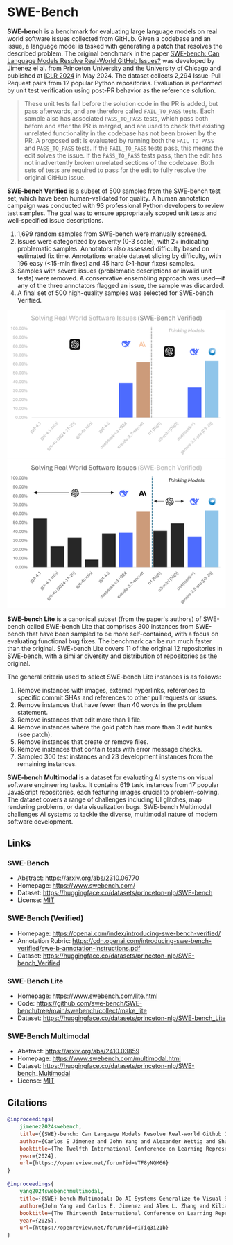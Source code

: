 # SWE-Bench

**SWE-bench** is a benchmark for evaluating large language models on real world software issues collected from GitHub. Given a codebase and an issue, a language model is tasked with generating a patch that resolves the described problem. The original benchmark in the paper [SWE-bench: Can Language Models Resolve Real-World GitHub Issues?](https://arxiv.org/abs/2310.06770) was developed by Jimenez el al. from Princeton University and the University of Chicago and published at [ICLR 2024](https://iclr.cc/Conferences/2024) in May 2024. The dataset collects 2,294 Issue-Pull Request pairs from 12 popular Python repositories. Evaluation is performed by unit test verification using post-PR behavior as the reference solution.

> These unit tests fail before the solution code in the PR is added, but pass afterwards, and are therefore called `FAIL_TO_PASS` tests. Each sample also has associated `PASS_TO_PASS` tests, which pass both before and after the PR is merged, and are used to check that existing unrelated functionality in the codebase has not been broken by the PR. A proposed edit is evaluated by running both the `FAIL_TO_PASS` and `PASS_TO_PASS` tests. If the `FAIL_TO_PASS` tests pass, this means the edit solves the issue. If the `PASS_TO_PASS` tests pass, then the edit has not inadvertently broken unrelated sections of the codebase. Both sets of tests are required to pass for the edit to fully resolve the original GitHub issue.

**SWE-bench Verified** is a subset of 500 samples from the SWE-bench test set, which have been human-validated for quality. A human annotation campaign was conducted with 93 professional Python developers to review test samples. The goal was to ensure appropriately scoped unit tests and well-specified issue descriptions. 

1. 1,699 random samples from SWE-bench were manually screened.
2. Issues were categorized by severity (0-3 scale), with 2+ indicating problematic samples. Annotators also assessed difficulty based on estimated fix time. Annotations enable dataset slicing by difficulty, with 196 easy (<15-min fixes) and 45 hard (>1-hour fixes) samples.
3. Samples with severe issues (problematic descriptions or invalid unit tests) were removed. A conservative ensembling approach was used—if any of the three annotators flagged an issue, the sample was discarded.
4. A final set of 500 high-quality samples was selected for SWE-bench Verified.

![SWE-Bench Verified Results on Frontier Models](https://raw.githubusercontent.com/eugenesiow/llm-benchmark-graphs/refs/heads/master/graphs/swe-bench-verified/swe-bench-verified-dark.png#gh-dark-mode-only)
![SWE-Bench Verified Results on Frontier Models](https://raw.githubusercontent.com/eugenesiow/llm-benchmark-graphs/refs/heads/master/graphs/swe-bench-verified/swe-bench-verified-light.png#gh-light-mode-only)

**SWE-bench Lite** is a canonical subset (from the paper's authors) of SWE-bench called SWE-bench Lite that comprises 300 instances from SWE-bench that have been sampled to be more self-contained, with a focus on evaluating functional bug fixes. The benchmark can be run much faster than the original. SWE-bench Lite covers 11 of the original 12 repositories in SWE-bench, with a similar diversity and distribution of repositories as the original. 

The general criteria used to select SWE-bench Lite instances is as follows:

1. Remove instances with images, external hyperlinks, references to specific commit SHAs and references to other pull requests or issues.
2. Remove instances that have fewer than 40 words in the problem statement.
3. Remove instances that edit more than 1 file.
4. Remove instances where the gold patch has more than 3 edit hunks (see patch).
5. Remove instances that create or remove files.
6. Remove instances that contain tests with error message checks.
7. Sampled 300 test instances and 23 development instances from the remaining instances.

**SWE-bench Multimodal** is a dataset for evaluating AI systems on visual software engineering tasks. It contains 619 task instances from 17 popular JavaScript repositories, each featuring images crucial to problem-solving. The dataset covers a range of challenges including UI glitches, map rendering problems, or data visualization bugs. SWE-bench Multimodal challenges AI systems to tackle the diverse, multimodal nature of modern software development.

## Links

### SWE-Bench

* Abstract: https://arxiv.org/abs/2310.06770
* Homepage: https://www.swebench.com/
* Dataset: https://huggingface.co/datasets/princeton-nlp/SWE-bench
* License: [MIT](https://github.com/swe-bench/SWE-bench?tab=MIT-1-ov-file#readme)

### SWE-Bench (Verified)

* Homepage: https://openai.com/index/introducing-swe-bench-verified/
* Annotation Rubric: https://cdn.openai.com/introducing-swe-bench-verified/swe-b-annotation-instructions.pdf
* Dataset: https://huggingface.co/datasets/princeton-nlp/SWE-bench_Verified

### SWE-Bench Lite

* Homepage: https://www.swebench.com/lite.html
* Code: https://github.com/swe-bench/SWE-bench/tree/main/swebench/collect/make_lite
* Dataset: https://huggingface.co/datasets/princeton-nlp/SWE-bench_Lite

### SWE-Bench Multimodal

* Abstract: https://arxiv.org/abs/2410.03859
* Homepage: https://www.swebench.com/multimodal.html
* Dataset: https://huggingface.co/datasets/princeton-nlp/SWE-bench_Multimodal
* License: [MIT](https://github.com/swe-bench/SWE-bench?tab=MIT-1-ov-file#readme)

## Citations

```bibtex
@inproceedings{
    jimenez2024swebench,
    title={{SWE}-bench: Can Language Models Resolve Real-world Github Issues?},
    author={Carlos E Jimenez and John Yang and Alexander Wettig and Shunyu Yao and Kexin Pei and Ofir Press and Karthik R Narasimhan},
    booktitle={The Twelfth International Conference on Learning Representations},
    year={2024},
    url={https://openreview.net/forum?id=VTF8yNQM66}
}
```

```bibtex
@inproceedings{
    yang2024swebenchmultimodal,
    title={{SWE}-bench Multimodal: Do AI Systems Generalize to Visual Software Domains?},
    author={John Yang and Carlos E. Jimenez and Alex L. Zhang and Kilian Lieret and Joyce Yang and Xindi Wu and Ori Press and Niklas Muennighoff and Gabriel Synnaeve and Karthik R. Narasimhan and Diyi Yang and Sida I. Wang and Ofir Press},
    booktitle={The Thirteenth International Conference on Learning Representations},
    year={2025},
    url={https://openreview.net/forum?id=riTiq3i21b}
}
```